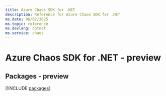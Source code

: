 ```yaml
---
title: Azure Chaos SDK for .NET
description: Reference for Azure Chaos SDK for .NET
ms.date: 06/02/2025
ms.topic: reference
ms.devlang: dotnet
ms.service: chaos
---
```

# Azure Chaos SDK for .NET - preview
## Packages - preview
[!INCLUDE [packages](chaos-index.md)]
